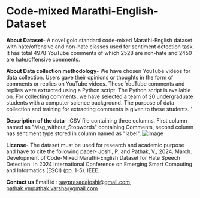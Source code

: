# Code-mixed Marathi-English-Dataset
**About Dataset**-
A novel gold standard code-mixed Marathi-English dataset with hate/offensive and non-hate classes used for sentiment detection task. It has total 4978 YouTube comments of which 2528  are non-hate and 2450 are hate/offensive comments. 

**About Data collection methodology**-
We have chosen YouTube videos for data collection. Users gave their opinions or thoughts in the form of comments or replies on YouTube videos. These YouTube comments and replies were extracted using a Python script. The Python script is available on. For collecting comments, we have selected a team of 20 undergraduate students with a computer science background. The purpose of data collection and training for extracting comments is given to these students. '

**Description of the data**-
.CSV file containing three columns. First column named as "Msg_without_Stopwords" containing Comments, second column has sentiment type stored in column named as "label". 
![image](https://github.com/user-attachments/assets/96031433-8546-4333-9d48-f9d20d4ca673)

**License**-
The dataset must be used for research and academic purpose and have to cite the following paper-
Joshi, P. and Pathak, V., 2024, March. Development of Code-Mixed Marathi-English Dataset for Hate Speech Detection. In 2024 International Conference on Emerging Smart Computing and Informatics (ESCI) (pp. 1-5). IEEE.

**Contact us**
Email id : sayprasadajoshi@gmail.com, pathak.vmpathak.varsha@gmail.com

